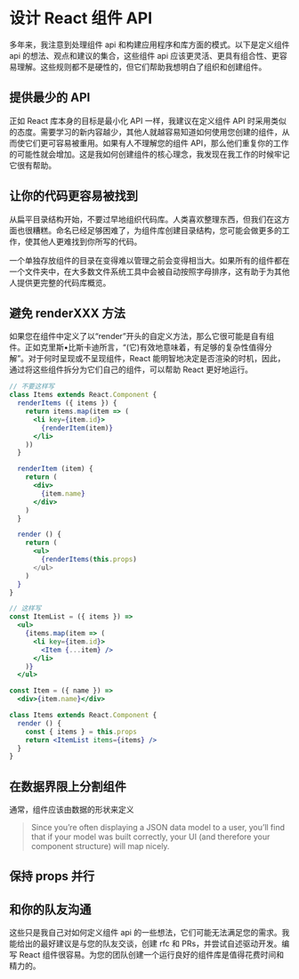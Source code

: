 # 设计 React 组件 API

多年来，我注意到处理组件 api 和构建应用程序和库方面的模式。以下是定义组件 api 的想法、观点和建议的集合，这些组件 api 应该更灵活、更具有组合性、更容易理解。这些规则都不是硬性的，但它们帮助我想明白了组织和创建组件。

## 提供最少的 API

正如 React 库本身的目标是最小化 API 一样，我建议在定义组件 API 时采用类似的态度。需要学习的新内容越少，其他人就越容易知道如何使用您创建的组件，从而使它们更可容易被重用。如果有人不理解您的组件 API，那么他们重复你的工作的可能性就会增加。这是我如何创建组件的核心理念，我发现在我工作的时候牢记它很有帮助。

## 让你的代码更容易被找到

从扁平目录结构开始，不要过早地组织代码库。人类喜欢整理东西，但我们在这方面也很糟糕。命名已经足够困难了，为组件库创建目录结构，您可能会做更多的工作，使其他人更难找到你所写的代码。

一个单独存放组件的目录在变得难以管理之前会变得相当大。如果所有的组件都在一个文件夹中，在大多数文件系统工具中会被自动按照字母排序，这有助于为其他人提供更完整的代码库概览。

## 避免 renderXXX 方法

如果您在组件中定义了以“render”开头的自定义方法，那么它很可能是自有组件。正如克里斯•比斯卡迪所言，“(它)有效地意味着，有足够的复杂性值得分解”。对于何时呈现或不呈现组件，React 能明智地决定是否渲染的时机，因此，通过将这些组件拆分为它们自己的组件，可以帮助 React 更好地运行。

```jsx
// 不要这样写
class Items extends React.Component {
  renderItems ({ items }) {
    return items.map(item => (
      <li key={item.id}>
        {renderItem(item)}
      </li>
    ))
  }

  renderItem (item) {
    return (
      <div>
        {item.name}
      </div>
    )
  }

  render () {
    return (
      <ul>
        {renderItems(this.props)
      </ul>
    )
  }
}
```

```jsx
// 这样写
const ItemList = ({ items }) =>
  <ul>
    {items.map(item => (
      <li key={item.id}>
        <Item {...item} />
      </li>
    )}
  </ul>

const Item = ({ name }) =>
  <div>{item.name}</div>

class Items extends React.Component {
  render () {
    const { items } = this.props
    return <ItemList items={items} />
  }
}
```

## 在数据界限上分割组件

通常，组件应该由数据的形状来定义

> Since you’re often displaying a JSON data model to a user, you’ll find that if your model was built correctly, your UI (and therefore your component structure) will map nicely.

## 保持 props 并行

## 和你的队友沟通

这些只是我自己对如何定义组件 api 的一些想法，它们可能无法满足您的需求。我能给出的最好建议是与您的队友交谈，创建 rfc 和 PRs，并尝试自述驱动开发。编写 React 组件很容易。为您的团队创建一个运行良好的组件库是值得花费时间和精力的。
